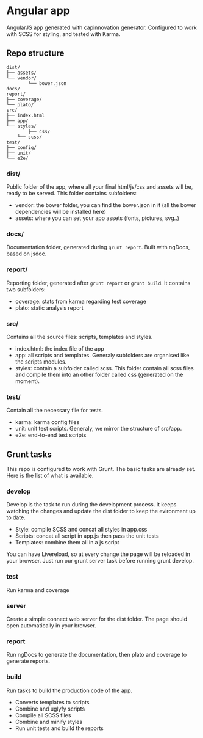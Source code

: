 # Angular app

AngularJS app generated with capinnovation generator. Configured to work with SCSS for styling, and tested with Karma.

## Repo structure

```
dist/
├── assets/
└── vendor/
		└── bower.json
docs/
report/
├── coverage/
└── plato/
src/
├── index.html
├── app/
└── styles/
 		├── css/
    └── scss/
test/
├── config/
├── unit/
└── e2e/
```

### dist/
Public folder of the app, where all your final html/js/css and assets will be, ready to be served. This folder contains subfolders:

 - vendor: the bower folder, you can find the bower.json in it (all the bower dependencies will be installed here)
 - assets: where you can set your app assets (fonts, pictures, svg..)

### docs/
Documentation folder, generated during `grunt report`. Built with ngDocs, based on jsdoc.

### report/
Reporting folder, generated after `grunt report` or `grunt build`. It contains two subfolders:

 - coverage: stats from karma regarding test coverage
 - plato: static analysis report

### src/
Contains all the source files: scripts, templates and styles.

 - index.html: the index file of the app
 - app: all scripts and templates. Generaly subfolders are organised like the scripts modules.
 - styles: contain a subfolder called scss. This folder contain all scss files and compile them into an other folder called css (generated on the moment).

### test/
Contain all the necessary file for tests.

 - karma: karma config files
 - unit: unit test scripts. Generaly, we mirror the structure of src/app.
 - e2e: end-to-end test scripts


## Grunt tasks

This repo is configured to work with Grunt. The basic tasks are already set. Here is the list of what is available.

### develop
Develop is the task to run during the development process. It keeps watching the changes and update the dist folder to keep the evironment up to date. 

 - Style: compile SCSS and concat all styles in app.css
 - Scripts: concat all script in app.js then pass the unit tests
 - Templates: combine them all in a js script

You can have Livereload, so at every change the page will be reloaded in your browser. Just run our grunt server task before running grunt develop.

### test
Run karma and coverage

### server
Create a simple connect web server for the dist folder. The page should open automatically in your browser.

### report
Run ngDocs to generate the documentation, then plato and coverage to generate reports.

### build
Run tasks to build the production code of the app. 

 - Converts templates to scripts
 - Combine and uglyfy scripts
 - Compile all SCSS files
 - Combine and minify styles
 - Run unit tests and build the reports